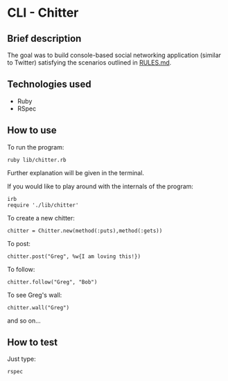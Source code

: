 CLI - Chitter
=============

## Brief description

The goal was to build console-based social networking application (similar to Twitter) satisfying the scenarios outlined in [RULES.md](RULES.md).


## Technologies used

- Ruby
- RSpec

## How to use

To run the program:
```
ruby lib/chitter.rb
```

Further explanation will be given in the terminal.


If you would like to play around with the internals of the program:
```
irb
require './lib/chitter'
```

To create a new chitter:
```
chitter = Chitter.new(method(:puts),method(:gets))
```

To post:
```
chitter.post("Greg", %w{I am loving this!})
```

To follow:
```
chitter.follow("Greg", "Bob")
```

To see Greg's wall:
```
chitter.wall("Greg")
```

and so on...

## How to test
Just type:
```
rspec
```